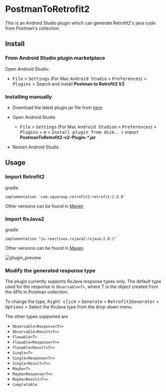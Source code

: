 # PostmanToRetrofit2
This is an Android Studio plugin which can generate Retrofit2's java code from Postman's collection.

## Install
### From Android Studio plugin marketplace
Open Android Studio:
- <kbd>File</kbd>  > <kbd>Settings</kbd> (For Mac <kbd>Android Studio</kbd> > <kbd>Preferences</kbd>) > <kbd>Plugins</kbd> >  Search and install **Postman to Retrofit2 V2**

### Installing manually
- Download the latest plugin jar file from [here](https://github.com/Elhussein-Hamed/PostmanToRetrofit2-v2/releases/latest)

- Open Android Studio
	- <kbd>File</kbd>  > <kbd>Settings</kbd> (For Mac <kbd>Android Studion</kbd> > <kbd>Preferences</kbd>) > <kbd>Plugins</kbd> > <kbd>⚙️</kbd> > <kbd>Install plugin from disk..</kbd> > import **PostmanToRetrofit2-v2-Plugin-*.jar**

- Restart Android Studio

## Usage
### Import Retrofit2
gradle

	implementation 'com.squareup.retrofit2:retrofit:2.5.0'

Other versions can be found in [Maven](https://mvnrepository.com/artifact/com.squareup.retrofit2/retrofit)

### Import RxJava2
gradle

	implementation "io.reactivex.rxjava2:rxjava:2.0.1"

Other versions can be found in [Maven](https://mvnrepository.com/artifact/io.reactivex.rxjava2/rxjava)

![plugin_preview](https://user-images.githubusercontent.com/36441143/205748419-1330b67f-49e0-4c4f-9bfb-eef37ef1e7d7.gif)

### Modify the generated response type
The plugin currently supports RxJava response types only. The default type used for the response is `Observable<T>`, where T is the object created from the APIs in Postman collection.

To change the type,
<kbd>Right click</kbd> > <kbd>Generate</kbd> > <kbd>Retrofit2Generator</kbd> > <kbd>Options</kbd> > Select the RxJava type from the drop-down menu.

The other types supported are
* `Observable<Response<T>>`
* `Observable<Result<T>>`
* `Flowable<T>`
* `Flowable<Response<T>>`
* `Flowable<Result<T>>`
* `Single<T>`
* `Single<Response<T>>`
* `Single<Result<T>>`
* `Maybe<T>`
* `Maybe<Response<T>>`
* `Maybe<Result<T>>`
* `Completable`
